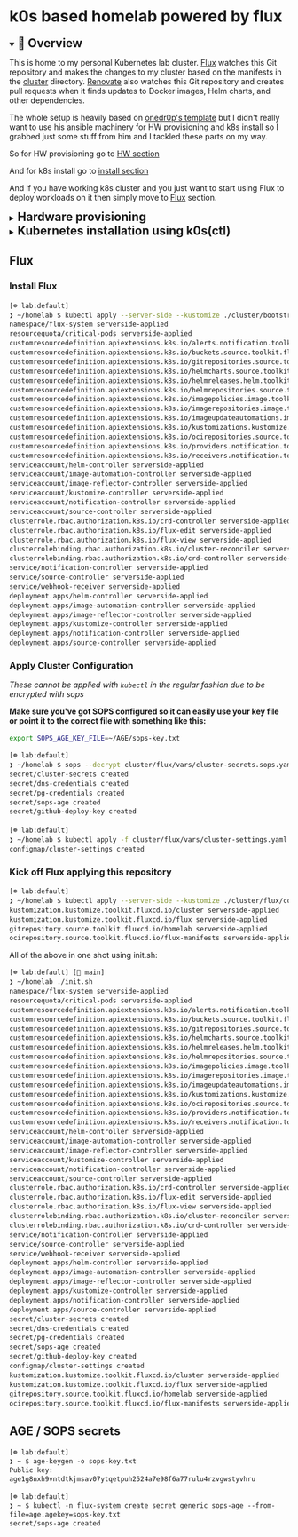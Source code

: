 # k0s based homelab powered by flux

<details open>
<summary><h2 style="display: inline-block; margin: 0;">📖 Overview</h2></summary>

This is home to my personal Kubernetes lab cluster. [Flux](https://github.com/fluxcd/flux2) watches this Git repository and makes the changes to my cluster based on the manifests in the [cluster](./cluster/) directory.
[Renovate](https://github.com/renovatebot/renovate) also watches this Git repository and creates pull requests when it finds updates to Docker images, Helm charts, and other dependencies.

The whole setup is heavily based on [onedr0p's template](https://github.com/onedr0p/flux-cluster-template) but I didn't really want to use his ansible machinery for HW provisioning and k8s install so I grabbed just some stuff from him and I tackled these parts on my way.

So for HW provisioning go to [HW section](https://github.com/fenio/homelab#hardware-provisioning)

And for k8s install go to [install section](https://github.com/fenio/homelab#kubernetes-installation-using-k0sctl)

And if you have working k8s cluster and you just want to start using Flux to deploy workloads on it then simply move to [Flux](https://github.com/fenio/homelab#flux) section.

</details>

<details>
  <summary><h2 style="display: inline-block; margin: 0;">Hardware provisioning</h2></summary>

Few words about my HW setup. Here's a picture of it:

![lab](https://github.com/fenio/dumb-provisioner/blob/main/IMG_0891.jpeg)

NAS runs TrueNAS Scale and it's installed manually as I don't expect it to be reinstalled too often.
K8S related stuff like Dell Wyse terminals and master node which is running on NAS as a VM are being reinstalled from time to time so I had to figure out some way to do it easily.
That's how [dumb provisioner](https://github.com/fenio/dumb-provisioner/) was born.

## 🔧 Hardware

| Device                       | Count | OS Disk Size   | Data Disk Size     | Ram  | Operating System      | Purpose                      |
| ---------------------------- | ----- | -------------- | ------------------ | ---- | --------------------- | ---------------------------- |
| Mikrotik RB4011iGS+5HacQ2HnD | 1     | 512MB          |                    | 1GB  | RouterOS 7.13         | router                       |
| Dell Wyse 5070               | 3     | 16GB           | 128GB              | 12GB | Debian 12.4           | node(s)                      |
| Odroid H3+                   | 1     | 64GB           | 8x480GB SSD        | 32GB | TrueNAS Scale 23.10.1 | k8s storage / master (in vm) |

</details>

<details>
  <summary><h2 style="display: inline-block; margin: 0;">Kubernetes installation using k0s(ctl)</h2></summary>

k0sctl allows to **greatly** simplify k8s install. Below is my configuration file which basically allows me to install whole cluster within minutes.
Obviously every host which is later part of the cluster needs to be accessible via SSH.


```sh
❯ ~/homelab cat k0sctl.yaml
apiVersion: k0sctl.k0sproject.io/v1beta1
kind: Cluster
metadata:
  name: lab
spec:
  hosts:
  - ssh:
      address: 10.10.20.99
      user: root
      port: 22
      keyPath: ~/.ssh/id_rsa
    role: controller
    files:
    - name: Prometheus CRDs
      src: prometheus-crds.yaml
      dstDir: /var/lib/k0s/manifests/prometheus/
      perm: 0600
    installFlags:
    - --disable-components=metrics-server
    - --enable-metrics-scraper
  - ssh:
      address: 10.10.20.101
      user: root
      port: 22
      keyPath: ~/.ssh/id_rsa
    role: worker
  - ssh:
      address: 10.10.20.102
      user: root
      port: 22
      keyPath: ~/.ssh/id_rsa
    role: worker
  - ssh:
      address: 10.10.20.103
      user: root
      port: 22
      keyPath: ~/.ssh/id_rsa
    role: worker
  k0s:
    version: 1.29.1+k0s.0
    dynamicConfig: false
    config:
      spec:
        network:
          provider: custom
          kubeProxy:
            disabled: true
        extensions:
          helm:
            repositories:
            - name: cilium
              url: https://helm.cilium.io
            charts:
            - name: cilium
              chartname: cilium/cilium
              version: "1.15.0"
              namespace: kube-system
              values: |2
                bgpControlPlane:
                  enabled: true
                bgp:
                  enabled: false
                kubeProxyReplacement: true
                k8sServiceHost: 10.10.20.99
                k8sServicePort: 6443
                encryption:
                  enabled: true
                  type: wireguard
                  nodeEncryption: true
                operator:
                  replicas: 1
                  prometheus:
                    enabled: true
                    serviceMonitor:
                      enabled: true
                ipam:
                  mode: kubernetes
                  operator:
                    clusterPoolIPv4PodCIDR: 10.20.0.0/16
                    clusterPoolIPv4MaskSize: 24
                bpf:
                  masquerade: true
                prometheus:
                  enabled: true
                  serviceMonitor:
                    enabled: true
```

Once you've got such configuration you just have to run the following command:

```sh
❯ ~/homelab k0sctl apply --config k0sctl.yaml

⠀⣿⣿⡇⠀⠀⢀⣴⣾⣿⠟⠁⢸⣿⣿⣿⣿⣿⣿⣿⡿⠛⠁⠀⢸⣿⣿⣿⣿⣿⣿⣿⣿⣿⣿⣿⠀█████████ █████████ ███
⠀⣿⣿⡇⣠⣶⣿⡿⠋⠀⠀⠀⢸⣿⡇⠀⠀⠀⣠⠀⠀⢀⣠⡆⢸⣿⣿⠀⠀⠀⠀⠀⠀⠀⠀⠀⠀███          ███    ███
⠀⣿⣿⣿⣿⣟⠋⠀⠀⠀⠀⠀⢸⣿⡇⠀⢰⣾⣿⠀⠀⣿⣿⡇⢸⣿⣿⣿⣿⣿⣿⣿⣿⣿⣿⣿⠀███          ███    ███
⠀⣿⣿⡏⠻⣿⣷⣤⡀⠀⠀⠀⠸⠛⠁⠀⠸⠋⠁⠀⠀⣿⣿⡇⠈⠉⠉⠉⠉⠉⠉⠉⠉⢹⣿⣿⠀███          ███    ███
⠀⣿⣿⡇⠀⠀⠙⢿⣿⣦⣀⠀⠀⠀⣠⣶⣶⣶⣶⣶⣶⣿⣿⡇⢰⣶⣶⣶⣶⣶⣶⣶⣶⣾⣿⣿⠀█████████    ███    ██████████
k0sctl v0.17.4 Copyright 2023, k0sctl authors.
Anonymized telemetry of usage will be sent to the authors.
By continuing to use k0sctl you agree to these terms:
https://k0sproject.io/licenses/eula
INFO ==> Running phase: Connect to hosts
INFO [ssh] 10.10.20.99:22: connected
INFO [ssh] 10.10.20.102:22: connected
INFO [ssh] 10.10.20.103:22: connected
INFO [ssh] 10.10.20.101:22: connected
INFO ==> Running phase: Detect host operating systems
INFO [ssh] 10.10.20.103:22: is running Debian GNU/Linux 12 (bookworm)
INFO [ssh] 10.10.20.99:22: is running Debian GNU/Linux 12 (bookworm)
INFO [ssh] 10.10.20.101:22: is running Debian GNU/Linux 12 (bookworm)
INFO [ssh] 10.10.20.102:22: is running Debian GNU/Linux 12 (bookworm)
INFO ==> Running phase: Acquire exclusive host lock
INFO ==> Running phase: Prepare hosts
INFO [ssh] 10.10.20.99:22: installing package curl
INFO ==> Running phase: Gather host facts
INFO [ssh] 10.10.20.102:22: using node2 as hostname
INFO [ssh] 10.10.20.103:22: using node3 as hostname
INFO [ssh] 10.10.20.101:22: using node1 as hostname
INFO [ssh] 10.10.20.99:22: using master as hostname
INFO [ssh] 10.10.20.103:22: discovered enp1s0 as private interface
INFO [ssh] 10.10.20.102:22: discovered enp1s0 as private interface
INFO [ssh] 10.10.20.101:22: discovered enp1s0 as private interface
INFO [ssh] 10.10.20.99:22: discovered ens3 as private interface
INFO ==> Running phase: Validate hosts
INFO ==> Running phase: Validate facts
INFO ==> Running phase: Download k0s on hosts
INFO [ssh] 10.10.20.103:22: downloading k0s v1.29.1+k0s.0
INFO [ssh] 10.10.20.101:22: downloading k0s v1.29.1+k0s.0
INFO [ssh] 10.10.20.102:22: downloading k0s v1.29.1+k0s.0
INFO [ssh] 10.10.20.99:22: downloading k0s v1.29.1+k0s.0
INFO ==> Running phase: Upload files to hosts
INFO [ssh] 10.10.20.99:22: uploading Prometheus CRDs
INFO ==> Running phase: Install k0s binaries on hosts
INFO [ssh] 10.10.20.99:22: validating configuration
INFO ==> Running phase: Configure k0s
INFO [ssh] 10.10.20.99:22: installing new configuration
INFO ==> Running phase: Initialize the k0s cluster
INFO [ssh] 10.10.20.99:22: installing k0s controller
INFO [ssh] 10.10.20.99:22: waiting for the k0s service to start
INFO [ssh] 10.10.20.99:22: waiting for kubernetes api to respond
INFO ==> Running phase: Install workers
INFO [ssh] 10.10.20.103:22: validating api connection to https://10.10.20.99:6443
INFO [ssh] 10.10.20.101:22: validating api connection to https://10.10.20.99:6443
INFO [ssh] 10.10.20.102:22: validating api connection to https://10.10.20.99:6443
INFO [ssh] 10.10.20.99:22: generating a join token for worker 1
INFO [ssh] 10.10.20.99:22: generating a join token for worker 2
INFO [ssh] 10.10.20.99:22: generating a join token for worker 3
INFO [ssh] 10.10.20.101:22: writing join token
INFO [ssh] 10.10.20.102:22: writing join token
INFO [ssh] 10.10.20.103:22: writing join token
INFO [ssh] 10.10.20.101:22: installing k0s worker
INFO [ssh] 10.10.20.102:22: installing k0s worker
INFO [ssh] 10.10.20.103:22: installing k0s worker
INFO [ssh] 10.10.20.102:22: starting service
INFO [ssh] 10.10.20.103:22: starting service
INFO [ssh] 10.10.20.101:22: starting service
INFO [ssh] 10.10.20.103:22: waiting for node to become ready
INFO [ssh] 10.10.20.101:22: waiting for node to become ready
INFO [ssh] 10.10.20.102:22: waiting for node to become ready
INFO ==> Running phase: Release exclusive host lock
INFO ==> Running phase: Disconnect from hosts
INFO ==> Finished in 1m42s
INFO k0s cluster version v1.28.5+k0s.0 is now installed
INFO Tip: To access the cluster you can now fetch the admin kubeconfig using:
INFO      k0sctl kubeconfig
```

And after less than 2 minutes you should end up with working cluster with Cilium as a CNI:

```sh
❯ ~ k0sctl kubeconfig > ~/.kube/config

[☸ lab:default]
❯ ~ kubectl get nodes
NAME    STATUS   ROLES    AGE     VERSION
node1   Ready    <none>   2m10s   v1.29.1+k0s
node2   Ready    <none>   2m16s   v1.29.1+k0s
node3   Ready    <none>   2m16s   v1.29.1+k0s

[☸ lab:default]
❯ ~ cilium status
    /¯¯\
 /¯¯\__/¯¯\    Cilium:             OK
 \__/¯¯\__/    Operator:           OK
 /¯¯\__/¯¯\    Envoy DaemonSet:    disabled (using embedded mode)
 \__/¯¯\__/    Hubble Relay:       disabled
    \__/       ClusterMesh:        disabled

Deployment             cilium-operator    Desired: 1, Ready: 1/1, Available: 1/1
DaemonSet              cilium             Desired: 3, Ready: 3/3, Available: 3/3
Containers:            cilium             Running: 3
                       cilium-operator    Running: 1
Cluster Pods:          6/6 managed by Cilium
Helm chart version:    1.15.0
Image versions         cilium             quay.io/cilium/cilium:v1.14.5@sha256:d3b287029755b6a47dee01420e2ea469469f1b174a2089c10af7e5e9289ef05b: 3
                       cilium-operator    quay.io/cilium/operator-generic:v1.14.5@sha256:303f9076bdc73b3fc32aaedee64a14f6f44c8bb08ee9e3956d443021103ebe7a: 1
```

We can get more info about CNI status by running `cilium status` from inside of one of its POD:

```
[☸ lab:kube-system]
❯ ~ kubectl exec -it cilium-25r4n -- /bin/sh
Defaulted container "cilium-agent" out of: cilium-agent, config (init), mount-cgroup (init), apply-sysctl-overwrites (init), mount-bpf-fs (init), clean-cilium-state (init), install-cni-binaries (init)
# cilium status
KVStore:                 Ok   Disabled
Kubernetes:              Ok   1.29 (v1.29.1+k0s) [linux/amd64]
Kubernetes APIs:         ["EndpointSliceOrEndpoint", "cilium/v2::CiliumClusterwideNetworkPolicy", "cilium/v2::CiliumEndpoint", "cilium/v2::CiliumNetworkPolicy", "cilium/v2::CiliumNode", "cilium/v2alpha1::CiliumCIDRGroup", "core/v1::Namespace", "core/v1::Pods", "core/v1::Service", "networking.k8s.io/v1::NetworkPolicy"]
KubeProxyReplacement:    True   [enp1s0 10.10.20.101 (Direct Routing), cilium_wg0 ]
Host firewall:           Disabled
CNI Chaining:            none
Cilium:                  Ok   1.15.0 (v1.15.0-2db45c46)
NodeMonitor:             Listening for events on 4 CPUs with 64x4096 of shared memory
Cilium health daemon:    Ok
IPAM:                    IPv4: 4/254 allocated from 10.244.1.0/24,
IPv4 BIG TCP:            Disabled
IPv6 BIG TCP:            Disabled
BandwidthManager:        Disabled
Host Routing:            BPF
Masquerading:            BPF   [enp1s0, cilium_wg0]   10.244.1.0/24 [IPv4: Enabled, IPv6: Disabled]
Controller Status:       30/30 healthy
Proxy Status:            OK, ip 10.244.1.49, 0 redirects active on ports 10000-20000, Envoy: embedded
Global Identity Range:   min 256, max 65535
Hubble:                  Ok              Current/Max Flows: 2479/4095 (60.54%), Flows/s: 9.27   Metrics: Disabled
Encryption:              Wireguard       [NodeEncryption: Enabled, cilium_wg0 (Pubkey: JrpKhZJ//XKclrd+6p8SGfp0GadsW7Ikxu7YWQK0hTk=, Port: 51871, Peers: 2)]
Cluster health:          3/3 reachable   (2024-01-12T05:26:31Z)
```

As you can see we're in BPF mode with Wireguard enabled.

</details>

## Flux

### Install Flux

```sh
[☸ lab:default]
❯ ~/homelab $ kubectl apply --server-side --kustomize ./cluster/bootstrap/flux
namespace/flux-system serverside-applied
resourcequota/critical-pods serverside-applied
customresourcedefinition.apiextensions.k8s.io/alerts.notification.toolkit.fluxcd.io serverside-applied
customresourcedefinition.apiextensions.k8s.io/buckets.source.toolkit.fluxcd.io serverside-applied
customresourcedefinition.apiextensions.k8s.io/gitrepositories.source.toolkit.fluxcd.io serverside-applied
customresourcedefinition.apiextensions.k8s.io/helmcharts.source.toolkit.fluxcd.io serverside-applied
customresourcedefinition.apiextensions.k8s.io/helmreleases.helm.toolkit.fluxcd.io serverside-applied
customresourcedefinition.apiextensions.k8s.io/helmrepositories.source.toolkit.fluxcd.io serverside-applied
customresourcedefinition.apiextensions.k8s.io/imagepolicies.image.toolkit.fluxcd.io serverside-applied
customresourcedefinition.apiextensions.k8s.io/imagerepositories.image.toolkit.fluxcd.io serverside-applied
customresourcedefinition.apiextensions.k8s.io/imageupdateautomations.image.toolkit.fluxcd.io serverside-applied
customresourcedefinition.apiextensions.k8s.io/kustomizations.kustomize.toolkit.fluxcd.io serverside-applied
customresourcedefinition.apiextensions.k8s.io/ocirepositories.source.toolkit.fluxcd.io serverside-applied
customresourcedefinition.apiextensions.k8s.io/providers.notification.toolkit.fluxcd.io serverside-applied
customresourcedefinition.apiextensions.k8s.io/receivers.notification.toolkit.fluxcd.io serverside-applied
serviceaccount/helm-controller serverside-applied
serviceaccount/image-automation-controller serverside-applied
serviceaccount/image-reflector-controller serverside-applied
serviceaccount/kustomize-controller serverside-applied
serviceaccount/notification-controller serverside-applied
serviceaccount/source-controller serverside-applied
clusterrole.rbac.authorization.k8s.io/crd-controller serverside-applied
clusterrole.rbac.authorization.k8s.io/flux-edit serverside-applied
clusterrole.rbac.authorization.k8s.io/flux-view serverside-applied
clusterrolebinding.rbac.authorization.k8s.io/cluster-reconciler serverside-applied
clusterrolebinding.rbac.authorization.k8s.io/crd-controller serverside-applied
service/notification-controller serverside-applied
service/source-controller serverside-applied
service/webhook-receiver serverside-applied
deployment.apps/helm-controller serverside-applied
deployment.apps/image-automation-controller serverside-applied
deployment.apps/image-reflector-controller serverside-applied
deployment.apps/kustomize-controller serverside-applied
deployment.apps/notification-controller serverside-applied
deployment.apps/source-controller serverside-applied
```

### Apply Cluster Configuration

_These cannot be applied with `kubectl` in the regular fashion due to be encrypted with sops_

**Make sure you've got SOPS configured so it can easily use your key file or point it to the correct file with something like this:**

```sh
export SOPS_AGE_KEY_FILE=~/AGE/sops-key.txt
```

```sh
[☸ lab:default]
❯ ~/homelab $ sops --decrypt cluster/flux/vars/cluster-secrets.sops.yaml | kubectl apply -f -
secret/cluster-secrets created
secret/dns-credentials created
secret/pg-credentials created
secret/sops-age created
secret/github-deploy-key created

[☸ lab:default]
❯ ~/homelab $ kubectl apply -f cluster/flux/vars/cluster-settings.yaml
configmap/cluster-settings created
```
### Kick off Flux applying this repository

```sh
[☸ lab:default]
❯ ~/homelab $ kubectl apply --server-side --kustomize ./cluster/flux/config
kustomization.kustomize.toolkit.fluxcd.io/cluster serverside-applied
kustomization.kustomize.toolkit.fluxcd.io/flux serverside-applied
gitrepository.source.toolkit.fluxcd.io/homelab serverside-applied
ocirepository.source.toolkit.fluxcd.io/flux-manifests serverside-applied
```

All of the above in one shot using init.sh:

```sh
[☸ lab:default] [ main]
❯ ~/homelab ./init.sh
namespace/flux-system serverside-applied
resourcequota/critical-pods serverside-applied
customresourcedefinition.apiextensions.k8s.io/alerts.notification.toolkit.fluxcd.io serverside-applied
customresourcedefinition.apiextensions.k8s.io/buckets.source.toolkit.fluxcd.io serverside-applied
customresourcedefinition.apiextensions.k8s.io/gitrepositories.source.toolkit.fluxcd.io serverside-applied
customresourcedefinition.apiextensions.k8s.io/helmcharts.source.toolkit.fluxcd.io serverside-applied
customresourcedefinition.apiextensions.k8s.io/helmreleases.helm.toolkit.fluxcd.io serverside-applied
customresourcedefinition.apiextensions.k8s.io/helmrepositories.source.toolkit.fluxcd.io serverside-applied
customresourcedefinition.apiextensions.k8s.io/imagepolicies.image.toolkit.fluxcd.io serverside-applied
customresourcedefinition.apiextensions.k8s.io/imagerepositories.image.toolkit.fluxcd.io serverside-applied
customresourcedefinition.apiextensions.k8s.io/imageupdateautomations.image.toolkit.fluxcd.io serverside-applied
customresourcedefinition.apiextensions.k8s.io/kustomizations.kustomize.toolkit.fluxcd.io serverside-applied
customresourcedefinition.apiextensions.k8s.io/ocirepositories.source.toolkit.fluxcd.io serverside-applied
customresourcedefinition.apiextensions.k8s.io/providers.notification.toolkit.fluxcd.io serverside-applied
customresourcedefinition.apiextensions.k8s.io/receivers.notification.toolkit.fluxcd.io serverside-applied
serviceaccount/helm-controller serverside-applied
serviceaccount/image-automation-controller serverside-applied
serviceaccount/image-reflector-controller serverside-applied
serviceaccount/kustomize-controller serverside-applied
serviceaccount/notification-controller serverside-applied
serviceaccount/source-controller serverside-applied
clusterrole.rbac.authorization.k8s.io/crd-controller serverside-applied
clusterrole.rbac.authorization.k8s.io/flux-edit serverside-applied
clusterrole.rbac.authorization.k8s.io/flux-view serverside-applied
clusterrolebinding.rbac.authorization.k8s.io/cluster-reconciler serverside-applied
clusterrolebinding.rbac.authorization.k8s.io/crd-controller serverside-applied
service/notification-controller serverside-applied
service/source-controller serverside-applied
service/webhook-receiver serverside-applied
deployment.apps/helm-controller serverside-applied
deployment.apps/image-automation-controller serverside-applied
deployment.apps/image-reflector-controller serverside-applied
deployment.apps/kustomize-controller serverside-applied
deployment.apps/notification-controller serverside-applied
deployment.apps/source-controller serverside-applied
secret/cluster-secrets created
secret/dns-credentials created
secret/pg-credentials created
secret/sops-age created
secret/github-deploy-key created
configmap/cluster-settings created
kustomization.kustomize.toolkit.fluxcd.io/cluster serverside-applied
kustomization.kustomize.toolkit.fluxcd.io/flux serverside-applied
gitrepository.source.toolkit.fluxcd.io/homelab serverside-applied
ocirepository.source.toolkit.fluxcd.io/flux-manifests serverside-applied
```

## AGE / SOPS secrets

```
[☸ lab:default]
❯ ~ $ age-keygen -o sops-key.txt
Public key: age1g8nxh9vntdtkjmsav07ytqetpuh2524a7e98f6a77rulu4rzvgwstyvhru

[☸ lab:default]
❯ ~ $ kubectl -n flux-system create secret generic sops-age --from-file=age.agekey=sops-key.txt
secret/sops-age created

```
